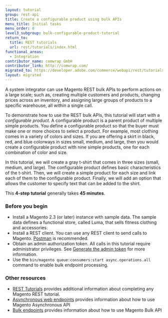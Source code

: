```yaml
---
layout: tutorial
group: rest-api
title: Create a configurable product using bulk APIs
menu_title: Initial tasks
menu_order: 0
level3_subgroup: bulk-configurable-product-tutorial
return_to:
  title: REST tutorials
  url: rest/tutorials/index.html
functional_areas:
  - Integration
contributor_name: comwrap GmbH
contributor_link: http://comwrap.com/
migrated_to: https://developer.adobe.com/commerce/webapi/rest/tutorials/bulk-configurable-product/
layout: migrated
---
```


A system integrator can use Magento REST bulk APIs to perform actions on a large scale; such as, creating multiple customers and products, changing prices across an inventory, and assigning large groups of products to a specific warehouse, all within a single call.

 To demonstrate how to use the REST bulk APIs, this tutorial will start with a _configurable product_. A configurable product is a parent product of multiple simple products. You define a configurable product so that the buyer must make one or more choices to select a product. For example, most clothing comes in a variety of colors and sizes. If you are offering a skirt in black, red, and blue colorways in sizes small, medium, and large, then you would create a configurable product with nine simple products, one for each combination of color and size.

 In this tutorial, we will create a gray t-shirt that comes in three sizes (small, medium, and large). The configurable product defines basic characteristics of the t-shirt. Then, we will create a simple product for each size and link each of them to the configurable product. Finally, we will add an option that allows the customer to specify text that can be added to the shirt.

 This **4-step tutorial** generally takes **45 minutes**.

### Before you begin

*  Install a Magento 2.3 (or later) instance with sample data. The sample data defines a functional store, called Luma, that sells fitness clothing and accessories.
*  Install a REST client. You can use any REST client to send calls to Magento. [Postman](https://www.getpostman.com/) is recommended.
*  Obtain an admin authorization token. All calls in this tutorial require administrator privileges. See [Generate the admin token](https://developer.adobe.com/commerce/webapi/rest/tutorials/prerequisite-tasks/) for more information.
*  Use the `bin/magento queue:consumers:start async.operations.all` command to enable bulk endpoint processing.

### Other resources

*  [REST Tutorials](https://developer.adobe.com/commerce/webapi/rest/tutorials/index.html) provides additional information about completing any Magento REST tutorial.
*  [Asynchronous web endpoints](https://developer.adobe.com/commerce/webapi/rest/use-rest/asynchronous-web-endpoints.html) provides information about how to use Magento Asynchronous API
*  [Bulk endpoints](https://developer.adobe.com/commerce/webapi/rest/use-rest/bulk-endpoints.html) provides information about how to use Magento Bulk API